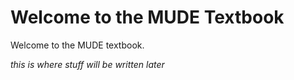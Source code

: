 # Welcome to the MUDE Textbook

Welcome to the MUDE textbook.

_this is where stuff will be written later_
